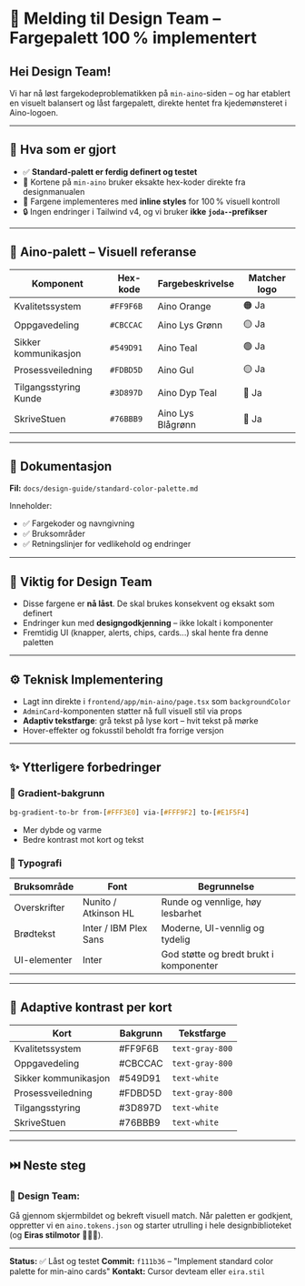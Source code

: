 # 🎨 Melding til Design Team – Fargepalett 100 % implementert

## Hei Design Team!

Vi har nå løst fargekodeproblematikken på `min-aino`-siden – og har etablert en visuelt balansert og låst fargepalett, direkte hentet fra kjedemønsteret i Aino-logoen.

---

## 🔁 Hva som er gjort

- ✅ **Standard-palett er ferdig definert og testet**
- 🎨 Kortene på `min-aino` bruker eksakte hex-koder direkte fra designmanualen
- 🧩 Fargene implementeres med **inline styles** for 100 % visuell kontroll
- 🔒 Ingen endringer i Tailwind v4, og vi bruker **ikke `joda-`-prefikser**

---

## 🎨 Aino-palett – Visuell referanse

| Komponent              | Hex-kode   | Fargebeskrivelse      | Matcher logo |
|------------------------|------------|------------------------|---------------|
| Kvalitetssystem        | `#FF9F6B`  | Aino Orange            | 🟠 Ja         |
| Oppgavedeling          | `#CBCCAC`  | Aino Lys Grønn         | 🟡 Ja         |
| Sikker kommunikasjon   | `#549D91`  | Aino Teal              | 🟢 Ja         |
| Prosessveiledning      | `#FDBD5D`  | Aino Gul               | 🟡 Ja         |
| Tilgangsstyring Kunde  | `#3D897D`  | Aino Dyp Teal          | 🔵 Ja         |
| SkriveStuen            | `#76BBB9`  | Aino Lys Blågrønn      | 🔵 Ja         |

---

## 📁 Dokumentasjon

**Fil:** `docs/design-guide/standard-color-palette.md`

Inneholder:
- ✅ Fargekoder og navngivning
- ✅ Bruksområder
- ✅ Retningslinjer for vedlikehold og endringer

---

## 🧠 Viktig for Design Team

- Disse fargene er **nå låst**. De skal brukes konsekvent og eksakt som definert
- Endringer kun med **designgodkjenning** – ikke lokalt i komponenter
- Fremtidig UI (knapper, alerts, chips, cards...) skal hente fra denne paletten

---

## ⚙️ Teknisk Implementering

- Lagt inn direkte i `frontend/app/min-aino/page.tsx` som `backgroundColor`
- `AdminCard`-komponenten støtter nå full visuell stil via props
- **Adaptiv tekstfarge**: grå tekst på lyse kort – hvit tekst på mørke
- Hover-effekter og fokusstil beholdt fra forrige versjon

---

## ✨ Ytterligere forbedringer

### 🎨 Gradient-bakgrunn
```css
bg-gradient-to-br from-[#FFF3E0] via-[#FFF9F2] to-[#E1F5F4]
```

* Mer dybde og varme
* Bedre kontrast mot kort og tekst

### 🧁 Typografi

| Bruksområde  | Font                  | Begrunnelse                             |
| ------------ | --------------------- | --------------------------------------- |
| Overskrifter | Nunito / Atkinson HL  | Runde og vennlige, høy lesbarhet        |
| Brødtekst    | Inter / IBM Plex Sans | Moderne, UI-vennlig og tydelig          |
| UI-elementer | Inter                 | God støtte og bredt brukt i komponenter |

---

## 🧪 Adaptive kontrast per kort

| Kort                 | Bakgrunn | Tekstfarge      |
| -------------------- | -------- | --------------- |
| Kvalitetssystem      | #FF9F6B  | `text-gray-800` |
| Oppgavedeling        | #CBCCAC  | `text-gray-800` |
| Sikker kommunikasjon | #549D91  | `text-white`    |
| Prosessveiledning    | #FDBD5D  | `text-gray-800` |
| Tilgangsstyring      | #3D897D  | `text-white`    |
| SkriveStuen          | #76BBB9  | `text-white`    |

---

## ⏭️ Neste steg

### 📝 Design Team:

Gå gjennom skjermbildet og bekreft visuell match. Når paletten er godkjent, oppretter vi en `aino.tokens.json` og starter utrulling i hele designbiblioteket (og **Eiras stilmotor** 👩‍⚕️✨).

---

**Status:** ✅ Låst og testet
**Commit:** `f111b36` – "Implement standard color palette for min-aino cards"
**Kontakt:** Cursor devteam eller `eira.stil` 